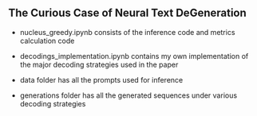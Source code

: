 ## The Curious Case of Neural Text DeGeneration  
- nucleus_greedy.ipynb consists of the inference code and metrics calculation code
   
- decodings_implementation.ipynb contains my own implementation of the major decoding strategies used in the paper
  
- data folder has all the prompts used for inference
   
- generations folder has all the generated sequences under various decoding strategies  


